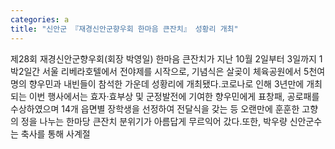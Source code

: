 ```yaml
---
categories: a
title: "신안군 『재경신안군향우회 한마음 큰잔치』 성황리 개최"
---
```

제28회 재경신안군향우회(회장 박영일) 한마음 큰잔치가 지난 10월 2일부터 3일까지 1박2일간 서울 리베라호텔에서 전야제를 시작으로, 기념식은 살곶이 체육공원에서 5천여명의 향우민과 내빈들이 참석한 가운데 성황리에 개최됐다.코로나로 인해 3년만에 개최되는 이번 행사에서는 효자&middot;효부상 및 군정발전에 기여한 향우민에게 표창패, 공로패를 수상하였으며 14개 읍면별 장학생을 선정하여 전달식을 갖는 등 오랜만에 훈훈한 고향의 정을 나누는 한마당 큰잔치 분위기가 아름답게 무르익어 갔다.또한, 박우량 신안군수는 축사를 통해 사계절